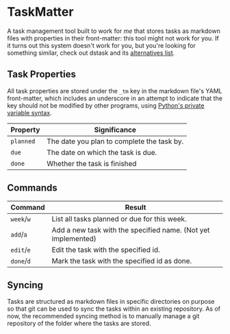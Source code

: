 # TaskMatter

A task management tool built to work for _me_ that stores tasks as markdown files with properties in their front-matter: this tool might not work for you. If it turns out this system doesn't work for you, but you're looking for something similar, check out dstask and its [alternatives list](https://github.com/naggie/dstask#alternatives).

## Task Properties

All task properties are stored under the `_tm` key in the markdown file's YAML front-matter, which includes an underscore in an attempt to indicate that the key should not be modified by other programs, using [Python's private variable syntax](https://docs.python.org/3/tutorial/classes.html#private-variables).

| Property  | Significance                               |
| --------- | ------------------------------------------ |
| `planned` | The date you plan to complete the task by. |
| `due`     | The date on which the task is due.         |
| `done`    | Whether the task is finished               |

## Commands

| Command    | Result                                                        |
| ---------- | ------------------------------------------------------------- |
| `week`/`w` | List all tasks planned or due for this week.                  |
| `add`/`a`  | Add a new task with the specified name. (Not yet implemented) |
| `edit`/`e` | Edit the task with the specified id.                          |
| `done`/`d` | Mark the task with the specified id as done.                  |

## Syncing

Tasks are structured as markdown files in specific directories on purpose so that git can be used to sync the tasks within an existing repository. As of now, the recommended syncing method is to manually manage a git repository of the folder where the tasks are stored.
